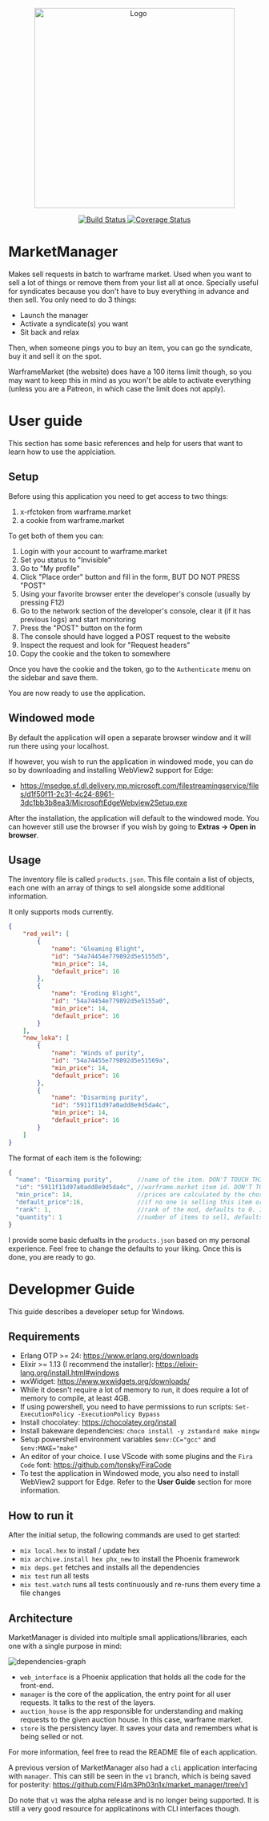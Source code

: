 <p align="center">
    <a href="https://fl4m3ph03n1x.github.io/market_manager/">
        <img src="images/logo.png" alt="Logo" width="400"/>
    </a>
</p>

<p align="center">
    <a href="https://github.com/Fl4m3Ph03n1x/market_manager/workflows/build/badge.svg?branch=master">
        <img src="https://github.com/Fl4m3Ph03n1x/market_manager/workflows/build/badge.svg?branch=master" alt="Build Status"/>
    </a>
    <a href="https://coveralls.io/github/Fl4m3Ph03n1x/market_manager?branch=master">
        <img src="https://coveralls.io/repos/github/Fl4m3Ph03n1x/market_manager/badge.svg?branch=master" alt="Coverage Status"/>
    </a>
</p>

# MarketManager

Makes sell requests in batch to warframe market.
Used when you want to sell a lot of things or remove them from your list all at
once. Specially useful for syndicates because you don't have to buy everything
in advance and then sell. You only need to do 3 things:

- Launch the manager
- Activate a syndicate(s) you want
- Sit back and relax

Then, when someone pings you to buy an item, you can go the syndicate, buy it and sell it on the spot.

WarframeMarket (the website) does have a 100 items limit though, so you may want to keep this in mind as you won't be able to activate everything (unless you are a Patreon, in which case the limit does not apply).

# User guide

This section has some basic references and help for users that want to learn how to use the applciation.

## Setup

Before using this application you need to get access to two things:

1. x-rfctoken from warframe.market
2. a cookie from warframe.market

To get both of them you can:

1. Login with your account to warframe.market
2. Set you status to "Invisible"
3. Go to "My profile"
4. Click "Place order" button and fill in the form, BUT DO NOT PRESS "POST"
5. Using your favorite browser enter the developer's console (usually by pressing F12)
6. Go to the network section of the developer's console, clear it (if it has previous logs) and start monitoring
7. Press the "POST" button on the form
8. The console should have logged a POST request to the website
9. Inspect the request and look for "Request headers"
10. Copy the cookie and the token to somewhere

Once you have the cookie and the token, go to the `Authenticate` menu on the sidebar and save them.

You are now ready to use the application.

## Windowed mode

By default the application will open a separate browser window and it will run there using your localhost.

If however, you wish to run the application in windowed mode, you can do so by downloading and installing WebView2 support for Edge:

- <https://msedge.sf.dl.delivery.mp.microsoft.com/filestreamingservice/files/d1f50f11-2c31-4c24-8961-3dc1bb3b8ea3/MicrosoftEdgeWebview2Setup.exe>

After the installation, the application will default to the windowed mode. You can however still use the browser if you wish by going to **Extras -> Open in browser**.

## Usage

The inventory file is called `products.json`. This file contain a list of objects, each one with an array of things to sell alongside some additional information.

It only supports mods currently.

```json
{
    "red_veil": [
        {
            "name": "Gleaming Blight",
            "id": "54a74454e779892d5e5155d5",
            "min_price": 14,
            "default_price": 16
        },
        {
            "name": "Eroding Blight",
            "id": "54a74454e779892d5e5155a0",
            "min_price": 14,
            "default_price": 16
        }
    ],
    "new_loka": [
        {
            "name": "Winds of purity",
            "id": "54a74455e779892d5e51569a",
            "min_price": 14,
            "default_price": 16
        },
        {
            "name": "Disarming purity",
            "id": "5911f11d97a0add8e9d5da4c",
            "min_price": 14,
            "default_price": 16
        }
    ]
}
```

The format of each item is the following:

```javascript
{
  "name": "Disarming purity",       //name of the item. DON'T TOUCH THIS.
  "id": "5911f11d97a0add8e9d5da4c", //warframe.market item id. DON'T TOUCH THIS.
  "min_price": 14,                  //prices are calculated by the chosen strategy. This will overried the startegie's price if the calculated price is inferior. A safety net, this is the minimum price you will sell this item for. 
  "default_price":16,               //if no one is selling this item or if the strategy was unable to calculte a price for the item, this is the value you will sell it for.
  "rank": 1,                        //rank of the mod, defaults to 0. If the mod has no rank use "n/a" instead
  "quantity": 1                     //number of items to sell, defaults to 1
}
```

I provide some basic defualts in the `products.json` based on my personal experience. Feel free to change the defaults to your liking. Once this is done, you are ready to go.

# Developmer Guide

This guide describes a developer setup for Windows.

## Requirements

- Erlang OTP >= 24: <https://www.erlang.org/downloads>
- Elixir >= 1.13 (I recommend the installer): <https://elixir-lang.org/install.html#windows>
- wxWidget: <https://www.wxwidgets.org/downloads/>
- While it doesn't require a lot of memory to run, it does require a lot of memory to compile, at least 4GB.
- If using powershell, you need to have permissions to run scripts: `Set-ExecutionPolicy -ExecutionPolicy Bypass`
- Install chocolatey: <https://chocolatey.org/install>
- Install bakeware dependencies: `choco install -y zstandard make mingw`
- Setup powershell environment variables `$env:CC="gcc"` and `$env:MAKE="make"`
- An editor of your choice. I use VScode with some plugins and the `Fira Code` font: <https://github.com/tonsky/FiraCode>
- To test the application in Windowed mode, you also need to install WebView2 support for Edge. Refer to the **User Guide** section for more information.

## How to run it

After the initial setup, the following commands are used to get started:

- `mix local.hex` to install / update hex
- `mix archive.install hex phx_new` to install the Phoenix framework
- `mix deps.get` fetches and installs all the dependencies
- `mix test` run all tests
- `mix test.watch` runs all tests continuously and re-runs them every time a file changes

## Architecture

MarketManager is divided into multiple small applications/libraries, each one with a single purpose in mind:

![dependencies-graph](./deps_graph.svg)

- `web_interface` is a Phoenix application that holds all the code for the front-end.
- `manager` is the core of the application, the entry point for all user requests. It talks to the rest of the layers.
- `auction_house` is the app responsible for understanding and making requests to the given auction house. In this case, warframe market.
- `store` is the persistency layer. It saves your data and remembers what is being selled or not.

For more information, feel free to read the README file of each application.

A previous version of MarketManager also had a `cli` application interfacing with `manager`. This can still be seen in the `v1` branch, which is being saved for posterity: <https://github.com/Fl4m3Ph03n1x/market_manager/tree/v1>

Do note that `v1` was the alpha release and is no longer being supported. It is still a very good resource for applicatinons with CLI interfaces though.
